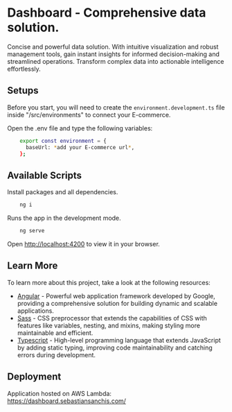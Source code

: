 # Dashboard - Comprehensive data solution.

Concise and powerful data solution. With intuitive visualization and robust management tools, gain instant insights for informed decision-making and streamlined operations. Transform complex data into actionable intelligence effortlessly.

## Setups

Before you start, you will need to create the <code>environment.development.ts</code> file inside "/src/environments" to connect your E-commerce.

Open the .env file and type the following variables:

```bash
    export const environment = {
      baseUrl: *add your E-commerce url*,
    };
```

## Available Scripts

Install packages and all dependencies.

```bash
    ng i
```

Runs the app in the development mode.

```bash
    ng serve
```

Open [http://localhost:4200](http://localhost:4200) to view it in your browser.

## Learn More

To learn more about this project, take a look at the following resources:

- [Angular](https://angular.dev/) - Powerful web application framework developed by Google, providing a comprehensive solution for building dynamic and scalable applications.
- [Sass](https://sass-lang.com/) - CSS preprocessor that extends the capabilities of CSS with features like variables, nesting, and mixins, making styling more maintainable and efficient.
- [Typescript](https://www.typescriptlang.org) - High-level programming language that extends JavaScript by adding static typing, improving code maintainability and catching errors during development.

## Deployment

Application hosted on AWS Lambda: https://dashboard.sebastiansanchis.com/
